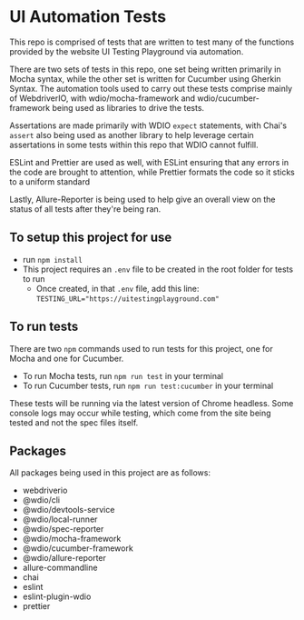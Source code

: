 # UI Automation Tests

This repo is comprised of tests that are written to test many of the functions provided by the website UI Testing Playground via automation.

There are two sets of tests in this repo, one set being written primarily in Mocha syntax, while the other set is written for Cucumber using Gherkin Syntax. The automation tools used to carry out these tests comprise mainly of WebdriverIO, with wdio/mocha-framework and wdio/cucumber-framework being used as libraries to drive the tests.

Assertations are made primarily with WDIO `expect` statements, with Chai's `assert` also being used as another library to help leverage certain assertations in some tests within this repo that WDIO cannot fulfill.

ESLint and Prettier are used as well, with ESLint ensuring that any errors in the code are brought to attention, while Prettier formats the code so it sticks to a uniform standard

Lastly, Allure-Reporter is being used to help give an overall view on the status of all tests after they're being ran.

## To setup this project for use

- run `npm install`
- This project requires an `.env` file to be created in the root folder for tests to run
  - Once created, in that `.env` file, add this line: `TESTING_URL="https://uitestingplayground.com"`

## To run tests

There are two `npm` commands used to run tests for this project, one for Mocha and one for Cucumber.

- To run Mocha tests, run `npm run test` in your terminal
- To run Cucumber tests, run `npm run test:cucumber` in your terminal

These tests will be running via the latest version of Chrome headless. Some console logs may occur while testing, which come from the site being tested and not the spec files itself.

## Packages

All packages being used in this project are as follows:

- webdriverio
- @wdio/cli
- @wdio/devtools-service
- @wdio/local-runner
- @wdio/spec-reporter
- @wdio/mocha-framework
- @wdio/cucumber-framework
- @wdio/allure-reporter
- allure-commandline
- chai
- eslint
- eslint-plugin-wdio
- prettier
